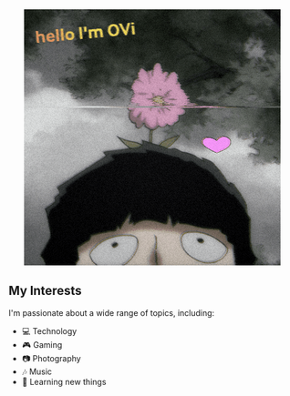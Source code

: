 <div align="center">
	<img src="https://github.com/iamovi/iamovi/blob/main/main.gif" alt="My GIF">
</div>

## My Interests

I'm passionate about a wide range of topics, including:

- 💻 Technology
- 🎮 Gaming
- 📷 Photography
- 🎶 Music
- 🌱 Learning new things
